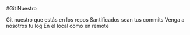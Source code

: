 #Git Nuestro

Git nuestro que estás en los repos
Santificados sean tus commits
Venga a nosotros tu log
En el local como en remote